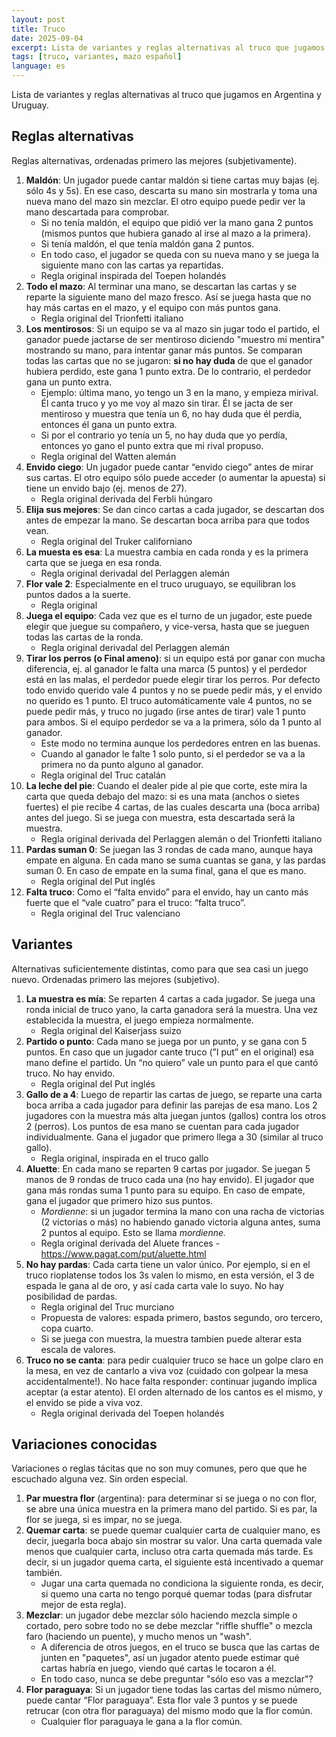 ```yaml
---
layout: post
title: Truco
date: 2025-09-04
excerpt: Lista de variantes y reglas alternativas al truco que jugamos en Argentina y Uruguay.
tags: [truco, variantes, mazo español]
language: es
---
```


Lista de variantes y reglas alternativas al truco que jugamos en Argentina y Uruguay.

## Reglas alternativas

Reglas alternativas, ordenadas primero las mejores (subjetivamente).

1. __Maldón__: Un jugador puede cantar maldón si tiene cartas muy bajas (ej. sólo 4s y 5s). En ese caso, descarta su mano sin mostrarla y toma una nueva mano del mazo sin mezclar. El otro equipo puede pedir ver la mano descartada para comprobar.
    - Si no tenía maldón, el equipo que pidió ver la mano gana 2 puntos (mismos puntos que hubiera ganado al irse al mazo a la primera).
    - Si tenía maldón, el que tenía maldón gana 2 puntos.
    - En todo caso, el jugador se queda con su nueva mano y se juega la siguiente mano con las cartas ya repartidas.
    - Regla original inspirada del Toepen holandés
2. __Todo el mazo__: Al terminar una mano, se descartan las cartas y se reparte la siguiente mano del mazo fresco. Así se juega hasta que no hay más cartas en el mazo, y el equipo con más puntos gana.
    - Regla original del Trionfetti italiano
3. __Los mentirosos__: Si un equipo se va al mazo sin jugar todo el partido, el ganador puede jactarse de ser mentiroso diciendo "muestro mi mentira" mostrando su mano, para intentar ganar más puntos. Se comparan todas las cartas que no se jugaron: **si no hay duda** de que el ganador hubiera perdido, este gana 1 punto extra. De lo contrario, el perdedor gana un punto extra.
    - Ejemplo: última mano, yo tengo un 3 en la mano, y empieza mirival. Él canta truco y yo me voy al mazo sin tirar. Él se jacta de ser mentiroso y muestra que tenía un 6, no hay duda que él perdía, entonces él gana un punto extra.
    - Si por el contrario yo tenía un 5, no hay duda que yo perdía, entonces yo gano el punto extra que mi rival propuso.
    - Regla original del Watten alemán
4. __Envido ciego__: Un jugador puede cantar “envido ciego” antes de mirar sus cartas. El otro equipo sólo puede acceder (o aumentar la apuesta) si tiene un envido bajo (ej. menos de 27).
    - Regla original derivada del Ferbli húngaro
5. __Elija sus mejores__: Se dan cinco cartas a cada jugador, se descartan dos antes de empezar la mano. Se descartan boca arriba para que todos vean.
    - Regla original del Truker californiano
6. __La muesta es esa__: La muestra cambia en cada ronda y es la primera carta que se juega en esa ronda.
    - Regla original derivadal del Perlaggen alemán
7. __Flor vale 2__: Especialmente en el truco uruguayo, se equilibran los puntos dados a la suerte.
    - Regla original
8. __Juega el equipo__: Cada vez que es el turno de un jugador, este puede elegir que juegue su compañero, y vice-versa, hasta que se jueguen todas las cartas de la ronda.
    - Regla original derivadal del Perlaggen alemán
9. __Tirar los perros (o Final ameno)__: si un equipo está por ganar con mucha diferencia, ej. al ganador le falta una marca (5 puntos) y el perdedor está en las malas, el perdedor puede elegir tirar los perros. Por defecto todo envido querido vale 4 puntos y no se puede pedir más, y el envido no querido es 1 punto. El truco automáticamente vale 4 puntos, no se puede pedir más, y truco no jugado (irse antes de tirar) vale 1 punto para ambos. Si el equipo perdedor se va a la primera, sólo da 1 punto al ganador. 
    - Este modo no termina aunque los perdedores entren en las buenas.
    - Cuando al ganador le falte 1 solo punto, si el perdedor se va a la primera no da punto alguno al ganador.
    - Regla original del Truc catalán
11. __La leche del pie__: Cuando el dealer pide al pie que corte, este mira la carta que queda debajo del mazo: si es una mata (anchos o sietes fuertes) el pie recibe 4 cartas, de las cuales descarta una (boca arriba) antes del juego. Si se juega con muestra, esta descartada será la muestra.
    - Regla original derivada del Perlaggen alemán o del Trionfetti italiano
12. __Pardas suman 0__: Se juegan las 3 rondas de cada mano, aunque haya empate en alguna. En cada mano se suma cuantas se gana, y las pardas suman 0. En caso de empate en la suma final, gana el que es mano.
    - Regla original del Put inglés
13. __Falta truco__: Como el “falta envido” para el envido, hay un canto más fuerte que el “vale cuatro” para el truco: “falta truco”.
    - Regla original del Truc valenciano

## Variantes

Alternativas suficientemente distintas, como para que sea casi un juego nuevo. Ordenadas primero las mejores (subjetivo).

1. __La muestra es mía__: Se reparten 4 cartas a cada jugador. Se juega una ronda inicial de truco yano, la carta ganadora será la muestra. Una vez establecida la muestra, el juego empieza normalmente.
    - Regla original del Kaiserjass suizo
2. __Partido o punto__: Cada mano se juega por un punto, y se gana con 5 puntos. En caso que un jugador cante truco (”I put” en el original) esa mano define el partido. Un “no quiero” vale un punto para el que cantó truco. No hay envido.
    - Regla original del Put inglés
3. __Gallo de a 4__: Luego de repartir las cartas de juego, se reparte una carta boca arriba a cada jugador para definir las parejas de esa mano. Los 2 jugadores con la muestra más alta juegan juntos (gallos) contra los otros 2 (perros). Los puntos de esa mano se cuentan para cada jugador individualmente. Gana el jugador que primero llega a 30 (similar al truco gallo).
    - Regla original, inspirada en el truco gallo
4. __Aluette__: En cada mano se reparten 9 cartas por jugador. Se juegan 5 manos de 9 rondas de truco cada una (no hay envido). El jugador que gana más rondas suma 1 punto para su equipo. En caso de empate, gana el jugador que primero hizo sus puntos.
    - *Mordienne*: si un jugador termina la mano con una racha de victorias (2 victorias o más) no habiendo ganado victoria alguna antes, suma 2 puntos al equipo. Esto se llama *mordienne.*
    - Regla original derivada del Aluete frances - https://www.pagat.com/put/aluette.html
5. __No hay pardas__: Cada carta tiene un valor único. Por ejemplo, si en el truco rioplatense todos los 3s valen lo mismo, en esta versión, el 3 de espada le gana al de oro, y así cada carta vale lo suyo. No hay posibilidad de pardas.
    - Regla original del Truc murciano
    - Propuesta de valores: espada primero, bastos segundo, oro tercero, copa cuarto.
    - Si se juega con muestra, la muestra tambien puede alterar esta escala de valores.
6. __Truco no se canta__: para pedir cualquier truco se hace un golpe claro en la mesa, en vez de cantarlo a viva voz (cuidado con golpear la mesa accidentalmente!). No hace falta responder: continuar jugando implica aceptar (a estar atento). El orden alternado de los cantos es el mismo, y el envido se pide a viva voz.
    - Regla original derivada del Toepen holandés


## Variaciones conocidas

Variaciones o reglas tácitas que no son muy comunes, pero que que he escuchado alguna vez. Sin orden especial.

1. __Par muestra flor__ (argentina): para determinar si se juega o no con flor, se abre una única muestra en la primera mano del partido. Si es par, la flor se juega, si es impar, no se juega.
2. __Quemar carta__: se puede quemar cualquier carta de cualquier mano, es decir, juegarla boca abajo sin mostrar su valor. Una carta quemada vale menos que cualquier carta, incluso otra carta quemada más tarde. Es decir, si un jugador quema carta, el siguiente está incentivado a quemar también.
    - Jugar una carta quemada no condiciona la siguiente ronda, es decir, si quemo una carta no tengo porqué quemar todas (para disfrutar mejor de esta regla).
3. __Mezclar__: un jugador debe mezclar sólo haciendo mezcla simple o cortado, pero sobre todo no se debe mezclar "riffle shuffle" o mezcla faro (haciendo un puente), y mucho menos un "wash".
    - A diferencia de otros juegos, en el truco se busca que las cartas de junten en "paquetes", así un jugador atento puede estimar qué cartas habría en juego, viendo qué cartas le tocaron a él.
    - En todo caso, nunca se debe preguntar "sólo eso vas a mezclar"?
4. __Flor paraguaya__: Si un jugador tiene todas las cartas del mismo número, puede cantar “Flor paraguaya”. Esta flor vale 3 puntos y se puede retrucar (con otra flor paraguaya) del mismo modo que la flor común.
    - Cualquier flor paraguaya le gana a la flor común.
